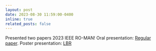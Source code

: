 ```yaml
---
layout: post
date: 2023-08-30 11:59:00-0400
inline: true
related_posts: false
---
```


Presented two papers 2023 IEEE RO-MAN! Oral presentation: [Regular paper](https://arxiv.org/abs/2306.02694). Poster presentation: [LBR](https://arxiv.org/abs/2308.16529)
